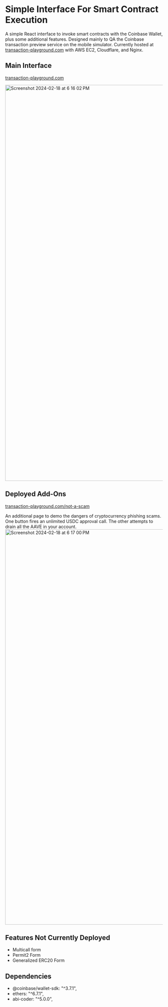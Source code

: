 # Simple Interface For Smart Contract Execution

A simple React interface to invoke smart contracts with the Coinbase Wallet, plus some additional features. Designed
mainly to QA the Coinbase transaction preview service on the mobile simulator. Currently hosted at [transaction-playground.com](https://transaction-playground.com/) with AWS EC2, Cloudflare, and Nginx.

## Main Interface
[transaction-playground.com](https://transaction-playground.com/)

<img width="1261" alt="Screenshot 2024-02-18 at 6 16 02 PM" src="https://github.com/OliverCai0/TransactionPlayground/assets/47547771/98623bc2-1a35-4579-b172-4355e98a2f85">

## Deployed Add-Ons
[transaction-playground.com/not-a-scam](https://transaction-playground.com/not-a-scam)

An additional page to demo the dangers of cryptocurrency phishing scams. One button fires an unlimited USDC approval call. The other attempts to drain all the AAVE in your account.
<img width="1259" alt="Screenshot 2024-02-18 at 6 17 00 PM" src="https://github.com/OliverCai0/TransactionPlayground/assets/47547771/ecd71e32-7701-422d-afa1-c3b483bcff11">

## Features Not Currently Deployed
- Multicall form
- Permit2 Form
- Generalized ERC20 Form

## Dependencies
- @coinbase/wallet-sdk: "^3.7.1",
- ethers: "^6.7.1",
- abi-coder: "^5.0.0",
